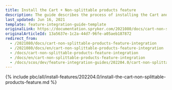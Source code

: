```yaml
---
title: Install the Cart + Non-splittable products feature
description: The guide describes the process of installing the Cart and Non-splittable Products features into your project
last_updated: Jun 16, 2021
template: feature-integration-guide-template
originalLink: https://documentation.spryker.com/2021080/docs/cart-non-splittable-products-feature-integration
originalArticleId: 13a5637e-1c2a-44d7-96fe-a05aeb187872
redirect_from:
  - /2021080/docs/cart-non-splittable-products-feature-integration
  - /2021080/docs/en/cart-non-splittable-products-feature-integration
  - /docs/cart-non-splittable-products-feature-integration
  - /docs/en/cart-non-splittable-products-feature-integration
  - /docs/scos/dev/feature-integration-guides/202204.0/cart-non-splittable-products-feature-integration.html
---
```

{% include pbc/all/install-features/202204.0/install-the-cart-non-splittable-products-feature.md %} <!-- To edit, see /_includes/pbc/all/install-features/202204.0/install-the-cart-non-splittable-products-feature.md -->

